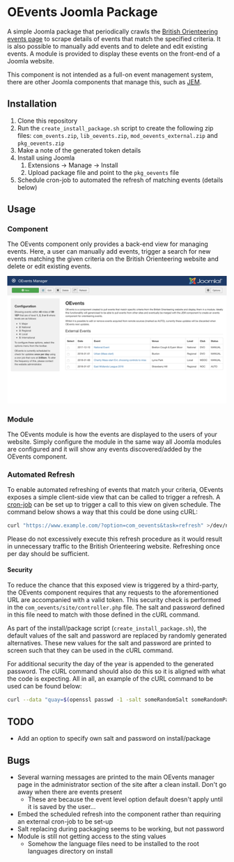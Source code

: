 # OEvents Joomla Package

A simple Joomla package that periodically crawls the [British Orienteering events page](https://www.britishorienteering.org.uk/event) to scrape details of events that match the specified criteria. It is also possible to manually add events and to delete and edit existing events. A module is provided to display these events on the front-end of a Joomla website. 

This component is not intended as a full-on event management system, there are other Joomla components that manage this, such as [JEM](https://www.joomlaeventmanager.net). 

## Installation
1) Clone this repository
2) Run the `create_install_package.sh` script to create the following zip files: `com_ovents.zip`, `lib_oevents.zip`, `mod_oevents_external.zip` and `pkg_oevents.zip`
3) Make a note of the generated token details
4) Install using Joomla 
    1) Extensions -> Manage -> Install
    2) Upload package file and point to the `pkg_oevents` file 
5) Schedule cron-job to automated the refresh of matching events (details below)

## Usage

### Component
The OEvents component only provides a back-end view for managing events. Here, a user can manually add events, trigger a search for new events matching the given criteria on the British Orienteering website and delete or edit existing events. 

![A screen-shot of the OEvents manager](oevents_manager.png)

### Module
The OEvents module is how the events are displayed to the users of your website. Simply configure the module in the same way all Joomla modules are configured and it will show any events discovered/added by the OEvents component.

### Automated Refresh
To enable automated refreshing of events that match your criteria, OEvents exposes a simple client-side view that can be called to trigger a refresh. A [cron-job](https://en.wikipedia.org/wiki/Cron) can be set up to trigger a call to this view on given schedule. The command below shows a way that this could be done using cURL: 

```bash
curl "https://www.example.com/?option=com_oevents&task=refresh" >/dev/null 2>&1
```

Please do not excessively execute this refresh procedure as it would result in unnecessary traffic to the British Orienteering website. Refreshing once per day should be sufficient.

#### Security
To reduce the chance that this exposed view is triggered by a third-party, the OEvents component requires that any requests to the aforementioned URL are accompanied with a valid token. This security check is performed in the `com_oevents/site/controller.php` file. The salt and password defined in this file need to match with those defined in the cURL command.

As part of the install/package script (`create_install_package.sh`), the default values of the salt and password are replaced by randomly generated alternatives. These new values for the salt and password are printed to screen such that they can be used in the cURL command.

For additional security the day of the year is appended to the generated password. The cURL command should also do this so it is aligned with what the code is expecting. All in all, an example of the cURL command to be used can be found below: 

```bash
curl --data "quay=$(openssl passwd -1 -salt someRandomSalt someRandomPassword$(date '+%-j') | cut -d '$' -f 4)" "https://www.example.com/?option=com_oevents&task=refresh" >/dev/null 2>&1
```

## TODO
 - Add an option to specify own salt and password on install/package

## Bugs
 - Several warning messages are printed to the main OEvents manager page in the administrator section of the site after a clean install. Don't go away when there are events present
    - These are because the event level option default doesn't apply until it is saved by the user...
 - Embed the scheduled refresh into the component rather than requiring an external cron-job to be set-up
 - Salt replacing during packaging seems to be working, but not password
 - Module is still not getting access to the sting values
    - Somehow the language files need to be installed to the root languages directory on install